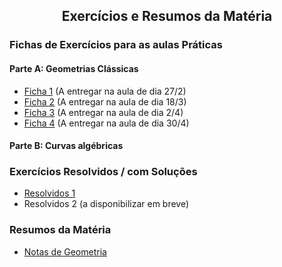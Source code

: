 
<h2 align="center"> Exercícios e Resumos da Matéria</h2>  

### Fichas de Exercícios para as aulas Práticas

#### Parte A: Geometrias Clássicas
- [Ficha 1](http://cfloren.wdfiles.com/local--files/ensino/Ficha1.pdf) (A entregar na aula de dia 27/2)
- [Ficha 2](http://cfloren.wdfiles.com/local--files/ensino/Ficha2.pdf) (A entregar na aula de dia 18/3)
- [Ficha 3](http://cfloren.wdfiles.com/local--files/ensino/Ficha3.pdf) (A entregar na aula de dia 2/4)
- [Ficha 4](http://cfloren.wdfiles.com/local--files/ensino/Ficha4.pdf) (A entregar na aula de dia 30/4)

#### Parte B: Curvas algébricas

### Exercícios Resolvidos / com Soluções

- [Resolvidos 1](http://cfloren.wdfiles.com/local--files/ensino/Resolvidos1.pdf) 
- Resolvidos 2 (a disponibilizar em breve)
<!-- ### Exercícios Adicionais -->

### Resumos da Matéria
- [Notas de Geometria](http://cfloren.wdfiles.com/local--files/ensino/Geometria-2025.pdf)

